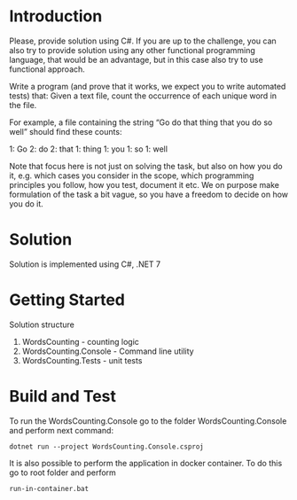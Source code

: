 # Introduction 

Please, provide solution using C#. If you are up to the challenge, you can also try to provide solution using any other functional programming language, that would be an advantage, but in this case also try to use functional approach.

Write a program (and prove that it works, we expect you to write automated tests) that: Given a text file, count the occurrence of each unique word in the file.

For example, a file containing the string “Go do that thing that you do so well” should find these counts:

1: Go
2: do
2: that
1: thing
1: you
1: so
1: well

Note that focus here is not just on solving the task, but also on how you do it, e.g. which cases you consider in the scope, which programming principles you follow, how you test, document it etc. We on purpose make formulation of the task a bit vague, so you have a freedom to decide on how you do it.

# Solution
Solution is implemented using C#, .NET 7 

# Getting Started
Solution structure
1.	WordsCounting - counting logic
2.	WordsCounting.Console - Command line utility
3.	WordsCounting.Tests - unit tests

# Build and Test
To run the WordsCounting.Console go to the folder WordsCounting.Console and perform next command:

    dotnet run --project WordsCounting.Console.csproj


It is also possible to perform the application in docker container. To do this go to root folder and perform

    run-in-container.bat
